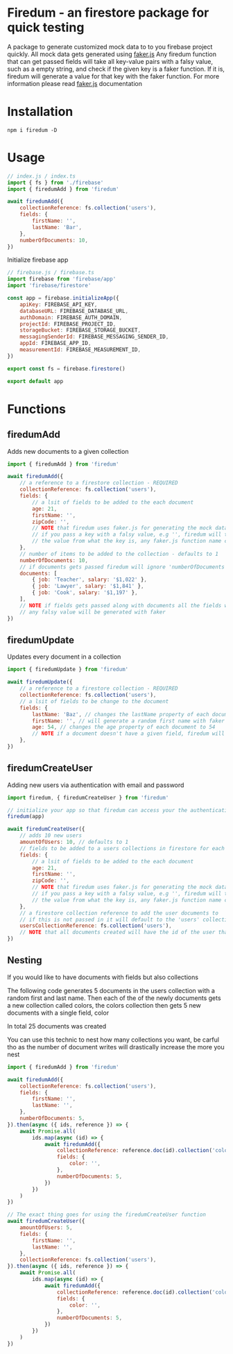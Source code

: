 # Firedum - an firestore package for quick testing

A package to generate customized mock data to to you firebase project quickly.
All mock data gets generated using [faker.js](https://www.npmjs.com/package/faker)
Any firedum function that can get passed fields will take all key-value pairs with a falsy value, such as a empty string, and check if the given key is a faker function. If it is, firedum will generate a value for that key with the faker function.
For more information please read [faker.js](https://www.npmjs.com/package/faker) documentation

# Installation

`npm i firedum -D`

# Usage

```js
// index.js / index.ts
import { fs } from './firebase'
import { firedumAdd } from 'firedum'

await firedumAdd({
    collectionReference: fs.collection('users'),
    fields: {
        firstName: '',
        lastName: 'Bar',
    },
    numberOfDocuments: 10,
})
```

Initialize firebase app

```js
// firebase.js / firebase.ts
import firebase from 'firebase/app'
import 'firebase/firestore'

const app = firebase.initializeApp({
    apiKey: FIREBASE_API_KEY,
    databaseURL: FIREBASE_DATABASE_URL,
    authDomain: FIREBASE_AUTH_DOMAIN,
    projectId: FIREBASE_PROJECT_ID,
    storageBucket: FIREBASE_STORAGE_BUCKET,
    messagingSenderId: FIREBASE_MESSAGING_SENDER_ID,
    appId: FIREBASE_APP_ID,
    measurementId: FIREBASE_MEASUREMENT_ID,
})

export const fs = firebase.firestore()

export default app
```

# Functions

## firedumAdd

Adds new documents to a given collection

```js
import { firedumAdd } from 'firedum'

await firedumAdd({
    // a reference to a firestore collection - REQUIRED
    collectionReference: fs.collection('users'),
    fields: {
        // a lsit of fields to be added to the each document
        age: 21,
        firstName: '',
        zipCode: '',
        // NOTE that firedum uses faker.js for generating the mock data,
        // if you pass a key with a falsy value, e.g '', firedum will try generating
        // the value from what the key is, any faker.js function name can be passed as a key
    },
    // number of items to be added to the collection - defaults to 1
    numberOfDocuments: 10,
    // if documents gets passed firedum will ignore 'numberOfDocuments' variable and only add the given documents
    documents: [
        { job: 'Teacher', salary: '$1,022' },
        { job: 'Lawyer', salary: '$1,841' },
        { job: 'Cook', salary: '$1,197' },
    ],
    // NOTE if fields gets passed along with documents all the fields will be added along side each doc,
    // any falsy value will be generated with faker
})
```

## firedumUpdate

Updates every document in a collection

```js
import { firedumUpdate } from 'firedum'

await firedumUpdate({
    // a reference to a firestore collection - REQUIRED
    collectionReference: fs.collection('users'),
    // a lsit of fields to be change to the document
    fields: {
        lastName: 'Baz', // changes the lastName property of each document to 'Baz'
        firstName: '', // will generate a random first name with faker
        age: 54, // changes the age property of each document to 54
        // NOTE if a document doesn't have a given field, firedum will add it
    },
})
```

## firedumCreateUser

Adding new users via authentication with email and password

```js
import firedum, { firedumCreateUser } from 'firedum'

// initialize your app so that firedum can access your the authentication to create new users
firedum(app)

await firedumCreateUser({
    // adds 10 new users
    amountOfUsers: 10, // defaults to 1
    // fields to be added to a users collections in firestore for each user that gets created
    fields: {
        // a lsit of fields to be added to the each document
        age: 21,
        firstName: '',
        zipCode: '',
        // NOTE that firedum uses faker.js for generating the mock data,
        // if you pass a key with a falsy value, e.g '', firedum will try generating
        // the value from what the key is, any faker.js function name can be passed as a key
    },
    // a firestore collection reference to add the user documents to
    // if this is not passed in it will default to the 'users' collection
    usersCollectionReference: fs.collection('users'),
    // NOTE that all documents created will have the id of the user that it was created for
})
```

## Nesting

If you would like to have documents with fields but also collections

The following code generates 5 documents in the users collection with a random first and last name.
Then each of the of the newly documents gets a new collection called colors,
the colors collection then gets 5 new documents with a single field, color

In total 25 documents was created

You can use this technic to nest how many collections you want, be carful tho as the number
of document writes will drastically increase the more you nest

```js
import { firedumAdd } from 'firedum'

await firedumAdd({
    collectionReference: fs.collection('users'),
    fields: {
        firstName: '',
        lastName: '',
    },
    numberOfDocuments: 5,
}).then(async ({ ids, reference }) => {
    await Promise.all(
        ids.map(async (id) => {
            await firedumAdd({
                collectionReference: reference.doc(id).collection('colors'),
                fields: {
                    color: '',
                },
                numberOfDocuments: 5,
            })
        })
    )
})

// The exact thing goes for using the firedumCreateUser function
await firedumCreateUser({
    amountOfUsers: 5,
    fields: {
        firstName: '',
        lastName: '',
    },
    collectionReference: fs.collection('users'),
}).then(async ({ ids, reference }) => {
    await Promise.all(
        ids.map(async (id) => {
            await firedumAdd({
                collectionReference: reference.doc(id).collection('colors'),
                fields: {
                    color: '',
                },
                numberOfDocuments: 5,
            })
        })
    )
})
```
